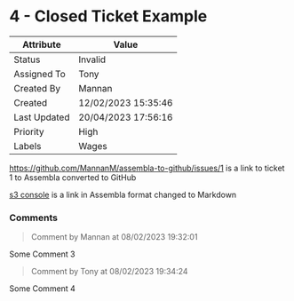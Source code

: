 # 4 - Closed Ticket Example

| Attribute | Value |
| --- | --- |
| Status | Invalid |
| Assigned To | Tony |
| Created By | Mannan |
| Created | 12/02/2023 15:35:46 |
| Last Updated | 20/04/2023 17:56:16 |
| Priority | High |
| Labels | Wages |


https://github.com/MannanM/assembla-to-github/issues/1 is a link to ticket 1 to Assembla converted to GitHub

[s3 console](https://console.aws.amazon.com) is a link in Assembla format changed to Markdown

### Comments

> Comment by Mannan at 08/02/2023 19:32:01

Some Comment 3

> Comment by Tony at 08/02/2023 19:34:24

Some Comment 4